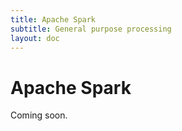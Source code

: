 ```yaml
---
title: Apache Spark
subtitle: General purpose processing
layout: doc
---
```

# Apache Spark

Coming soon.